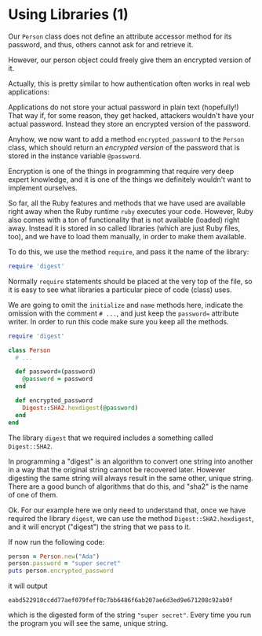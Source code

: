 # Using Libraries (1)

Our `Person` class does not define an attribute accessor method for its
password, and thus, others cannot ask for and retrieve it.

However, our person object could freely give them an encrypted version of it.

Actually, this is pretty similar to how authentication often works in
real web applications:

Applications do not store your actual password in plain text (hopefully!) That
way if, for some reason, they get hacked, attackers wouldn't have your actual
password. Instead they store an encrypted version of the password.

Anyhow, we now want to add a method `encrypted_password` to the `Person` class,
which should return an *encrypted version* of the password that is stored in
the instance variable `@password`.

Encryption is one of the things in programming that require very deep expert
knowledge, and it is one of the things we definitely wouldn't want to implement
ourselves.

So far, all the Ruby features and methods that we have used are available right
away when the Ruby runtime `ruby` executes your code. However, Ruby also comes
with a ton of functionality that is not available (loaded) right away. Instead
it is stored in so called libraries (which are just Ruby files, too), and we
have to load them manually, in order to make them available.

To do this, we use the method `require`, and pass it the name of the library:

```ruby
require 'digest'
```

Normally `require` statements should be placed at the very top of the file, so
it is easy to see what libraries a particular piece of code (class) uses.

We are going to omit the `initialize` and `name` methods here, indicate the
omission with the comment `# ...`, and just keep the `password=` attribute
writer. In order to run this code make sure you keep all the methods.

```ruby
require 'digest'

class Person
  # ...

  def password=(password)
    @password = password
  end

  def encrypted_password
    Digest::SHA2.hexdigest(@password)
  end
end
```

The library `digest` that we required includes a something called
`Digest::SHA2`.

In programming a "digest" is an algorithm to convert one string into another
in a way that the original string cannot be recovered later. However
digesting the same string will always result in the same other, unique string.
There are a good bunch of algorithms that do this, and "sha2" is the name of
one of them.

Ok. For our example here we only need to understand that, once we have
required the library `digest`, we can use the method `Digest::SHA2.hexdigest`,
and it will encrypt ("digest") the string that we pass to it.

If now run the following code:

```ruby
person = Person.new("Ada")
person.password = "super secret"
puts person.encrypted_password
```

it will output

```
eabd522910ccdd77aef079feff0c7bb6486f6ab207ae6d3ed9e671208c92ab0f
```

which is the digested form of the string `"super secret"`. Every time you run
the program you will see the same, unique string.
